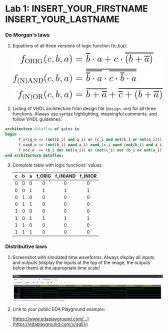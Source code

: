 # Lab 1: INSERT_YOUR_FIRSTNAME INSERT_YOUR_LASTNAME

### De Morgan's laws

1. Equations of all three versions of logic function f(c,b,a):

   ![Logic function](https://github.com/TaVodic/digital-electronics-1/blob/main/01-gates/Equations.png)

2. Listing of VHDL architecture from design file (`design.vhd`) for all three functions. Always use syntax highlighting, meaningful comments, and follow VHDL guidelines:

```vhdl
architecture dataflow of gates is
begin
      f_orig_o <= (not(b_i) and a_i) or (c_i and not(b_i or not(a_i))); --original signal
      f_nand_o <= (not(b_i) nand a_i) nand (c_i nand (not(b_i) and a_i)); -- signal through NANDs
      f_nor_o  <= (b_i nor not(a_i)) or (not(c_i) nor (b_i or not(a_i))); -- signal through ORs
end architecture dataflow;
```

3. Complete table with logic functions' values:

   | **c** | **b** |**a** | **f_ORIG** | **f_(N)AND** | **f_(N)OR** |
   | :-: | :-: | :-: | :-: | :-: | :-: |
   | 0 | 0 | 0 | 0 | 0 | 0 |
   | 0 | 0 | 1 | 1 | 1 | 1 |
   | 0 | 1 | 0 | 0 | 0 | 0 |
   | 0 | 1 | 1 | 0 | 0 | 0 |
   | 1 | 0 | 0 | 0 | 0 | 0 |
   | 1 | 0 | 1 | 1 | 1 | 1 |
   | 1 | 1 | 0 | 0 | 0 | 0 |
   | 1 | 1 | 1 | 0 | 0 | 0 |

### Distributive laws

1. Screenshot with simulated time waveforms. Always display all inputs and outputs (display the inputs at the top of the image, the outputs below them) at the appropriate time scale!

   ![your figure](https://github.com/TaVodic/digital-electronics-1/blob/main/01-gates/signalsVHDL.png)

2. Link to your public EDA Playground example:

   [https://www.edaplayground.com/...](https://edaplayground.com/x/gqEv)
